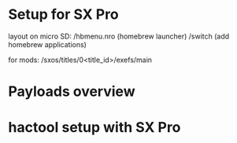 # Setup for SX Pro

layout on micro SD:
/hbmenu.nro (homebrew launcher)
/switch (add homebrew applications)

for mods:
/sxos/titles/0<title_id>/exefs/main

# Payloads overview

# hactool setup with SX Pro